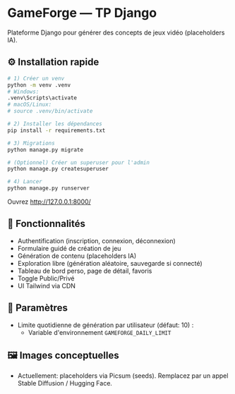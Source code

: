 # GameForge — TP Django

Plateforme Django pour générer des concepts de jeux vidéo (placeholders IA).

## ⚙️ Installation rapide

```bash
# 1) Créer un venv
python -m venv .venv
# Windows:
.venv\Scripts\activate
# macOS/Linux:
# source .venv/bin/activate

# 2) Installer les dépendances
pip install -r requirements.txt

# 3) Migrations
python manage.py migrate

# (Optionnel) Créer un superuser pour l'admin
python manage.py createsuperuser

# 4) Lancer
python manage.py runserver
```

Ouvrez http://127.0.0.1:8000/

## 🌟 Fonctionnalités
- Authentification (inscription, connexion, déconnexion)
- Formulaire guidé de création de jeu
- Génération de contenu (placeholders IA)
- Exploration libre (génération aléatoire, sauvegarde si connecté)
- Tableau de bord perso, page de détail, favoris
- Toggle Public/Privé
- UI Tailwind via CDN

## 🔧 Paramètres
- Limite quotidienne de génération par utilisateur (défaut: 10) :
  - Variable d'environnement `GAMEFORGE_DAILY_LIMIT`

## 🖼️ Images conceptuelles
- Actuellement: placeholders via Picsum (seeds). Remplacez par un appel Stable Diffusion / Hugging Face.
